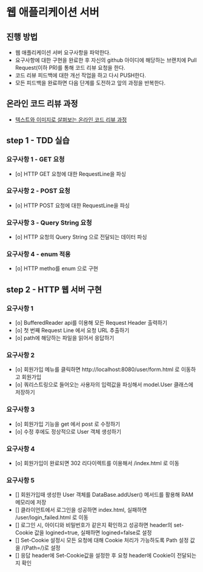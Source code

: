 # 웹 애플리케이션 서버
## 진행 방법
* 웹 애플리케이션 서버 요구사항을 파악한다.
* 요구사항에 대한 구현을 완료한 후 자신의 github 아이디에 해당하는 브랜치에 Pull Request(이하 PR)를 통해 코드 리뷰 요청을 한다.
* 코드 리뷰 피드백에 대한 개선 작업을 하고 다시 PUSH한다.
* 모든 피드백을 완료하면 다음 단계를 도전하고 앞의 과정을 반복한다.

## 온라인 코드 리뷰 과정
* [텍스트와 이미지로 살펴보는 온라인 코드 리뷰 과정](https://github.com/next-step/nextstep-docs/tree/master/codereview)

## step 1 - TDD 실습

### 요구사항 1 - GET 요청
- [o] HTTP GET 요청에 대한 RequestLine을 파싱

### 요구사항 2 - POST 요청
- [o] HTTP POST 요청에 대한 RequestLine을 파싱

### 요구사항 3 - Query String 요청
- [o] HTTP 요청의 Query String 으로 전달되는 데이터 파싱

### 요구사항 4 - enum 적용
- [o] HTTP metho를 enum 으로 구현 


## step 2 - HTTP 웹 서버 구현

### 요구사항 1 
- [o] BufferedReader api를 이용해 모든 Request Header 출력하기
- [o] 첫 번째 Request Line 에서 요청 URL 추출하기
- [o] path에 해당하는 파일을 읽어서 응답하기

### 요구사항 2
- [o] 회원가입 메뉴를 클릭하면 http://localhost:8080/user/form.html 로 이동하고 회원가입
- [o] 쿼리스트링으로 들어오는 사용자의 입력값을 파싱해서 model.User 클래스에 저장하기  

### 요구사항 3
- [o] 회원가입 기능을 get 에서 post 로 수정하기
- [o] 수정 후에도 정상적으로 User 객체 생성하기

### 요구사항 4
- [o] 회원가입이 완료되면 302 리다이렉트를 이용해서 /index.html 로 이동

### 요구사항 5
- [] 회원가입때 생성한 User 객체를 DataBase.addUser() 메서드를 활용해 RAM 메모리에 저장
- [] 클라이언트에서 로그인을 성공하면 index.html, 실패하면 /user/login_failed.html 로 이동
- [] 로그인 시, 아이디와 비밀번호가 같은지 확인하고 성공하면 header의 set-Cookie 값을 logined=true, 실패하면 logined=false로 설정
- [] Set-Cookie 설정시 모든 요청에 대해 Cookie 처리가 가능하도록 Path 설정 값을 /(Path=/)로 설정
- [] 응답 header에 Set-Cookie값을 설정한 후 요청 header에 Cookie이 전달되는지 확인